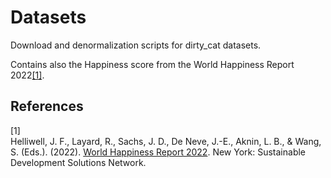 # Datasets
Download and denormalization scripts for dirty_cat datasets.

Contains also the Happiness score from the World Happiness Report 2022[[1]](#1).

## References
<a id="1">[1]</a>  
Helliwell, J. F., Layard, R., Sachs, J. D., De Neve, J.-E., Aknin, L. B., & Wang, S. (Eds.). (2022). 
[World Happiness Report 2022](https://worldhappiness.report/ed/2022/). New York: Sustainable Development Solutions Network.
